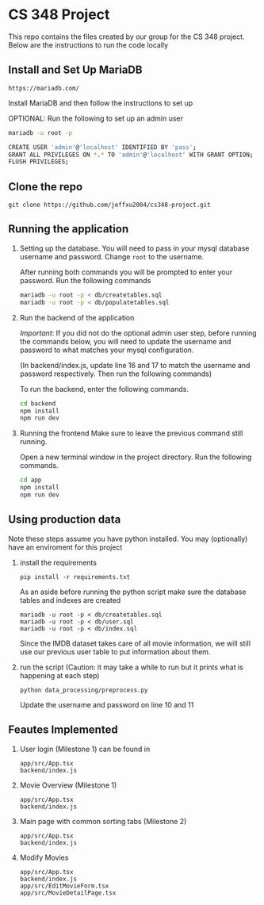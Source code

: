 # CS 348 Project

This repo contains the files created by our group for the 
CS 348 project. Below are the instructions to run the code locally

## Install and Set Up MariaDB
```
https://mariadb.com/
```
Install MariaDB and then follow the instructions to set up

OPTIONAL: Run the following to set up an admin user
```bash
mariadb -u root -p
```

```bash
CREATE USER 'admin'@'localhost' IDENTIFIED BY 'pass';
GRANT ALL PRIVILEGES ON *.* TO 'admin'@'localhost' WITH GRANT OPTION;
FLUSH PRIVILEGES;
```

## Clone the repo

```
git clone https://github.com/jeffxu2004/cs348-project.git
```


## Running the application

1. Setting up the database.
    You will need to pass in your mysql database username and password.
    Change  `root` to the username.


    After running both commands you will be prompted to enter your password.
    Run the following commands

    ```bash
    mariadb -u root -p < db/createtables.sql
    mariadb -u root -p < db/populatetables.sql
    ```

2. Run the backend of the application

    *Important*: If you did not do the optional admin user step, before running the commands below, you will need to 
    update the username and password to what matches your mysql configuration. 

    (In backend/index.js, update line 16 and 17 to match the username and password respectively.
    Then run the following commands)

   To run the backend, enter the following commands.

    ```bash
    cd backend
    npm install
    npm run dev
    ```

4. Running the frontend
    Make sure to leave the previous command still running.

    Open a new terminal window in the project directory.
    Run the following commands.

    ```bash
    cd app
    npm install
    npm run dev
    ```

## Using production data

Note these steps assume you have python installed. You may (optionally) have an enviroment for this project
1. install the requirements
    ```
    pip install -r requirements.txt
    ```
    As an aside before running the python script make sure the database tables and indexes are created
    ```
    mariadb -u root -p < db/createtables.sql
    mariadb -u root -p < db/user.sql
    mariadb -u root -p < db/index.sql
    ```
    Since the IMDB dataset takes care of all movie information, we will still use our previous user table
    to put information about them.

2. run the script (Caution: it may take a while to run but it prints what is happening at each step)
    ```
    python data_processing/preprocess.py
    ```
    Update the username and password on line 10 and 11


## Feautes Implemented


1. User login (Milestone 1)
    can be found in
    ```
    app/src/App.tsx
    backend/index.js
    ```
2. Movie Overview (Milestone 1)
    ```
    app/src/App.tsx
    backend/index.js
    ```
3. Main page with common sorting tabs (Milestone 2)
    ```
    app/src/App.tsx
    backend/index.js
    ```
4. Modify Movies
    ```
    app/src/App.tsx
    backend/index.js
    app/src/EditMovieForm.tsx
    app/src/MovieDetailPage.tsx
    ```
